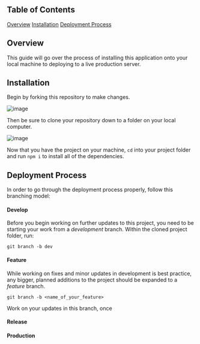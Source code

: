 ## Table of Contents
[Overview](#overview)
[Installation](#installation)
[Deployment Process](#deployment-process)

## Overview
This guide will go over the process of installing this application onto your local machine to deploying to a live production server.

## Installation
Begin by forking this repository to make changes.

![image](https://user-images.githubusercontent.com/17580530/28235659-5b816a04-68e0-11e7-8d86-36e8603c1878.png)

Then be sure to clone your repository down to a folder on your local computer. 

![image](https://user-images.githubusercontent.com/17580530/28235676-b620cba8-68e0-11e7-9703-54cb36ee0408.png)

Now that you have the project on your machine, `cd` into your project folder and run `npm i` to install all of the dependencies.

## Deployment Process
In order to go through the deployment process properly, follow this branching model:

#### Develop
Before you begin working on further updates to this project, you need to be starting your work from a *development* branch. Within the cloned project folder, run:

`git branch -b dev`

#### Feature
While working on fixes and minor updates in development is best practice, any bigger, planned additions to the project should be expanded to a *feature* branch.

`git branch -b <name_of_your_feature>`

Work on your updates in this branch, once 

#### Release

#### Production
